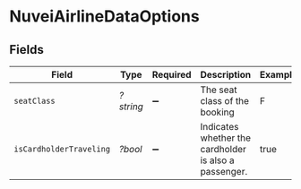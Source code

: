 # NuveiAirlineDataOptions


## Fields

| Field                                                 | Type                                                  | Required                                              | Description                                           | Example                                               |
| ----------------------------------------------------- | ----------------------------------------------------- | ----------------------------------------------------- | ----------------------------------------------------- | ----------------------------------------------------- |
| `seatClass`                                           | *?string*                                             | :heavy_minus_sign:                                    | The seat class of the booking                         | F                                                     |
| `isCardholderTraveling`                               | *?bool*                                               | :heavy_minus_sign:                                    | Indicates whether the cardholder is also a passenger. | true                                                  |